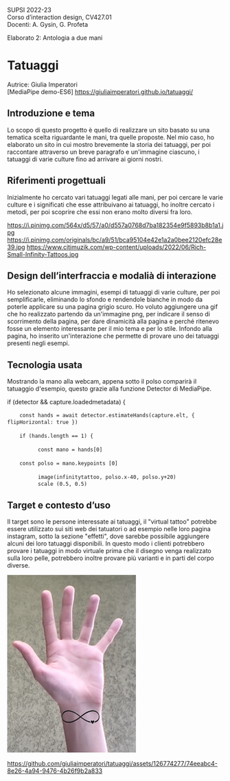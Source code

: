 SUPSI 2022-23  
Corso d’interaction design, CV427.01  
Docenti: A. Gysin, G. Profeta  

Elaborato 2: Antologia a due mani  

# Tatuaggi
Autrice: Giulia Imperatori  
[MediaPipe demo-ES6] https://giuliaimperatori.github.io/tatuaggi/


## Introduzione e tema
Lo scopo di questo progetto è quello di realizzare un sito basato su una tematica scelta riguardante le mani, tra quelle proposte. Nel mio caso, ho elaborato un sito in cui mostro brevemente la storia dei tatuaggi, per poi raccontare attraverso un breve paragrafo e un'immagine ciascuno, i tatuaggi di varie culture fino ad arrivare ai giorni nostri.


## Riferimenti progettuali
Inizialmente ho cercato vari tatuaggi legati alle mani, per poi cercare le varie culture e i significati che esse attribuivano ai tatuaggi, ho inoltre cercato i metodi, per poi scoprire che essi non erano molto diversi fra loro.


https://i.pinimg.com/564x/d5/57/a0/d557a0768d7ba182354e9f5893b8b1a1.jpg
https://i.pinimg.com/originals/bc/a9/51/bca95104e42e1a2a0bee2120efc28e39.jpg
https://www.citimuzik.com/wp-content/uploads/2022/06/Rich-Small-Infinity-Tattoos.jpg


## Design dell’interfraccia e modalià di interazione
Ho selezionato alcune immagini, esempi di tatuaggi di varie culture, per poi semplificarle, eliminando lo sfondo e rendendole bianche in modo da poterle applicare su una pagina grigio scuro. Ho voluto aggiungere una gif che ho realizzato partendo da un'immagine png, per indicare il senso di scorrimento della pagina, per dare dinamicità alla pagina e perché ritenevo fosse un elemento interessante per il mio tema e per lo stile.
Infondo alla pagina, ho inserito un'interazione che permette di provare uno dei tatuaggi presenti negli esempi.



## Tecnologia usata
Mostrando la mano alla webcam, appena sotto il polso comparirà il tatuaggio d'esempio, questo grazie alla funzione Detector di MediaPipe.

if (detector && capture.loadedmetadata) {
		
		const hands = await detector.estimateHands(capture.elt, { flipHorizontal: true })

		if (hands.length == 1) {
		
			  const mano = hands[0]
   
        const polso = mano.keypoints [0]
          
			  image(infinitytattoo, polso.x-40, polso.y+20)
			  scale (0.5, 0.5)



## Target e contesto d’uso
Il target sono le persone interessate ai tatuaggi, il "virtual tattoo" potrebbe essere utilizzato sui siti web dei tatuatori o ad esempio nelle loro pagina instagram, sotto la sezione "effetti", dove sarebbe possibile aggiungere alcuni dei loro tatuaggi disponibili. In questo modo i clienti potrebbero provare i tatuaggi in modo virtuale prima che il disegno venga realizzato sulla loro pelle, potrebbero inoltre provare più varianti e in parti del corpo diverse.

[<img src="immagine_01.png" width="300" alt="immagine_01">]()


https://github.com/giuliaimperatori/tatuaggi/assets/126774277/74eeabc4-8e26-4a94-9476-4b26f9b2a833

